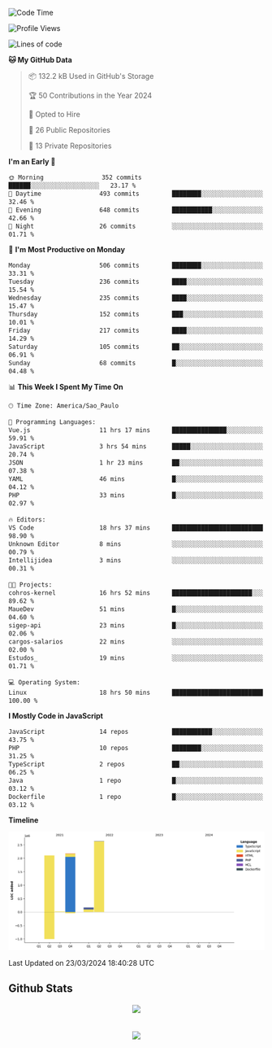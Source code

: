  
<!--START_SECTION:waka-->
![Code Time](http://img.shields.io/badge/Code%20Time-1%2C637%20hrs%2035%20mins-blue)

![Profile Views](http://img.shields.io/badge/Profile%20Views-147-blue)

![Lines of code](https://img.shields.io/badge/From%20Hello%20World%20I%27ve%20Written-7.1%20million%20lines%20of%20code-blue)

**🐱 My GitHub Data** 

> 📦 132.2 kB Used in GitHub's Storage 
 > 
> 🏆 50 Contributions in the Year 2024
 > 
> 💼 Opted to Hire
 > 
> 📜 26 Public Repositories 
 > 
> 🔑 13 Private Repositories 
 > 
**I'm an Early 🐤** 

```text
🌞 Morning                352 commits         ██████░░░░░░░░░░░░░░░░░░░   23.17 % 
🌆 Daytime                493 commits         ████████░░░░░░░░░░░░░░░░░   32.46 % 
🌃 Evening                648 commits         ███████████░░░░░░░░░░░░░░   42.66 % 
🌙 Night                  26 commits          ░░░░░░░░░░░░░░░░░░░░░░░░░   01.71 % 
```
📅 **I'm Most Productive on Monday** 

```text
Monday                   506 commits         ████████░░░░░░░░░░░░░░░░░   33.31 % 
Tuesday                  236 commits         ████░░░░░░░░░░░░░░░░░░░░░   15.54 % 
Wednesday                235 commits         ████░░░░░░░░░░░░░░░░░░░░░   15.47 % 
Thursday                 152 commits         ███░░░░░░░░░░░░░░░░░░░░░░   10.01 % 
Friday                   217 commits         ████░░░░░░░░░░░░░░░░░░░░░   14.29 % 
Saturday                 105 commits         ██░░░░░░░░░░░░░░░░░░░░░░░   06.91 % 
Sunday                   68 commits          █░░░░░░░░░░░░░░░░░░░░░░░░   04.48 % 
```


📊 **This Week I Spent My Time On** 

```text
🕑︎ Time Zone: America/Sao_Paulo

💬 Programming Languages: 
Vue.js                   11 hrs 17 mins      ███████████████░░░░░░░░░░   59.91 % 
JavaScript               3 hrs 54 mins       █████░░░░░░░░░░░░░░░░░░░░   20.74 % 
JSON                     1 hr 23 mins        ██░░░░░░░░░░░░░░░░░░░░░░░   07.38 % 
YAML                     46 mins             █░░░░░░░░░░░░░░░░░░░░░░░░   04.12 % 
PHP                      33 mins             █░░░░░░░░░░░░░░░░░░░░░░░░   02.97 % 

🔥 Editors: 
VS Code                  18 hrs 37 mins      █████████████████████████   98.90 % 
Unknown Editor           8 mins              ░░░░░░░░░░░░░░░░░░░░░░░░░   00.79 % 
Intellijidea             3 mins              ░░░░░░░░░░░░░░░░░░░░░░░░░   00.31 % 

🐱‍💻 Projects: 
cohros-kernel            16 hrs 52 mins      ██████████████████████░░░   89.62 % 
MaueDev                  51 mins             █░░░░░░░░░░░░░░░░░░░░░░░░   04.60 % 
sigep-api                23 mins             █░░░░░░░░░░░░░░░░░░░░░░░░   02.06 % 
cargos-salarios          22 mins             ░░░░░░░░░░░░░░░░░░░░░░░░░   02.00 % 
Estudos_                 19 mins             ░░░░░░░░░░░░░░░░░░░░░░░░░   01.71 % 

💻 Operating System: 
Linux                    18 hrs 50 mins      █████████████████████████   100.00 % 
```

**I Mostly Code in JavaScript** 

```text
JavaScript               14 repos            ███████████░░░░░░░░░░░░░░   43.75 % 
PHP                      10 repos            ████████░░░░░░░░░░░░░░░░░   31.25 % 
TypeScript               2 repos             ██░░░░░░░░░░░░░░░░░░░░░░░   06.25 % 
Java                     1 repo              █░░░░░░░░░░░░░░░░░░░░░░░░   03.12 % 
Dockerfile               1 repo              █░░░░░░░░░░░░░░░░░░░░░░░░   03.12 % 
```



**Timeline**

![Lines of Code chart](https://raw.githubusercontent.com/MaueDev/MaueDev/main/assets/bar_graph.png)


 Last Updated on 23/03/2024 18:40:28 UTC
<!--END_SECTION:waka-->

## Github Stats  
<div align="center"><img src="https://github-readme-stats.vercel.app/api/top-langs/?username=MaueDev&hide_border=true&layout=compact" align="center" /></div>  

<br/>  

<br/>  

<div align="center">
<img src="https://komarev.com/ghpvc/?username=MaueDev&&style=flat-square" align="center" />
</div>  
  
